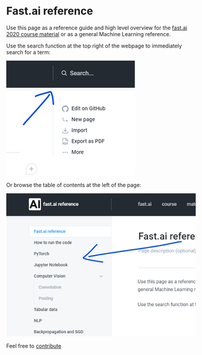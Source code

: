# Fast.ai reference

Use this page as a reference guide and high level overview for the [fast.ai 2020 course material](https://github.com/fastai/fastbook) or as a general Machine Learning reference.

Use the search function at the top right of the webpage to immediately search for a term:

![](.gitbook/assets/image%20%288%29.png)

 Or browse the table of contents at the left of the page:

![](.gitbook/assets/image%20%287%29.png)



Feel free to [contribute](contribute.md)

